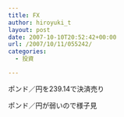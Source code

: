 ```yaml
---
title: FX
author: hiroyuki_t
layout: post
date: 2007-10-10T20:52:42+00:00
url: /2007/10/11/055242/
categories:
  - 投資

---
```

<div class="section">
  <p>
    ポンド／円を239.14で決済売り
  </p>
  
  <p>
    ポンド／円が弱いので様子見
  </p>
</div>